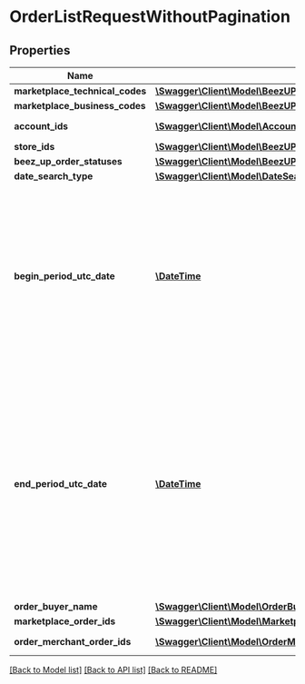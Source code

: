 # OrderListRequestWithoutPagination

## Properties
Name | Type | Description | Notes
------------ | ------------- | ------------- | -------------
**marketplace_technical_codes** | [**\Swagger\Client\Model\BeezUPCommonMarketplaceTechnicalCode[]**](BeezUPCommonMarketplaceTechnicalCode.md) |  | [optional] 
**marketplace_business_codes** | [**\Swagger\Client\Model\BeezUPCommonMarketplaceBusinessCode[]**](BeezUPCommonMarketplaceBusinessCode.md) |  | [optional] 
**account_ids** | [**\Swagger\Client\Model\AccountId[]**](AccountId.md) | Account Id list | [optional] 
**store_ids** | [**\Swagger\Client\Model\BeezUPCommonStoreId[]**](BeezUPCommonStoreId.md) | Store Id list | [optional] 
**beez_up_order_statuses** | [**\Swagger\Client\Model\BeezUPOrderStatus[]**](BeezUPOrderStatus.md) |  | [optional] 
**date_search_type** | [**\Swagger\Client\Model\DateSearchType**](DateSearchType.md) |  | 
**begin_period_utc_date** | [**\DateTime**](\DateTime.md) | The begin period you want to make the search. \\ The period MUST not be greater than 30 days. The begin period MUST be lower than the end period. | 
**end_period_utc_date** | [**\DateTime**](\DateTime.md) | The end period of you search. \\ The period MUST not be greater than 30 days. \\ The end period MUST be greater than the begin period. The end period MUST be lower to the current date. | 
**order_buyer_name** | [**\Swagger\Client\Model\OrderBuyerName**](OrderBuyerName.md) |  | [optional] 
**marketplace_order_ids** | [**\Swagger\Client\Model\MarketplaceOrderId[]**](MarketplaceOrderId.md) |  | [optional] 
**order_merchant_order_ids** | [**\Swagger\Client\Model\OrderMerchantOrderId[]**](OrderMerchantOrderId.md) | Merchant order id list | [optional] 

[[Back to Model list]](../README.md#documentation-for-models) [[Back to API list]](../README.md#documentation-for-api-endpoints) [[Back to README]](../README.md)


